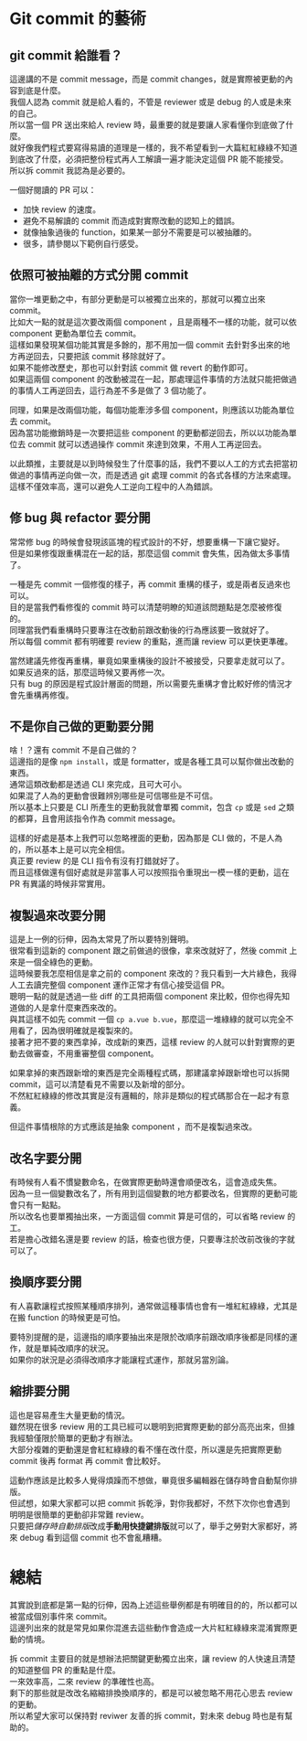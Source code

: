 # Git commit 的藝術

## git commit 給誰看？

這邊講的不是 commit message，而是 commit changes，就是實際被更動的內容到底是什麼。  
我個人認為 commit 就是給人看的，不管是 reviewer 或是 debug 的人或是未來的自己。  
所以當一個 PR 送出來給人 review 時，最重要的就是要讓人家看懂你到底做了什麼。  
就好像我們程式要寫得易讀的道理是一樣的，我不希望看到一大篇紅紅綠綠不知道到底改了什麼，必須把整份程式再人工解讀一遍才能決定這個 PR 能不能接受。  
所以拆 commit 我認為是必要的。

一個好閱讀的 PR 可以：

- 加快 review 的速度。
- 避免不易解讀的 commit 而造成對實際改動的認知上的錯誤。
- 就像抽象過後的 function，如果某一部分不需要是可以被抽離的。
- 很多，請參閱以下範例自行感受。

## 依照可被抽離的方式分開 commit

當你一堆更動之中，有部分更動是可以被獨立出來的，那就可以獨立出來 commit。  
比如大一點的就是這次要改兩個 component ，且是兩種不一樣的功能，就可以依 component 更動為單位去 commit。  
這樣如果發現某個功能其實是多餘的，那不用加一個 commit 去針對多出來的地方再逆回去，只要把該 commit 移除就好了。  
如果不能修改歷史，那也可以針對該 commit 做 revert 的動作即可。  
如果這兩個 component 的改動被混在一起，那處理這件事情的方法就只能把做過的事情人工再逆回去，這行為差不多是做了 3 個功能了。

同理，如果是改兩個功能，每個功能牽涉多個 component，則應該以功能為單位去 commit。  
因為當功能撤銷時是一次要把這些 component 的更動都逆回去，所以以功能為單位去 commit 就可以透過操作 commit 來達到效果，不用人工再逆回去。

以此類推，主要就是以到時候發生了什麼事的話，我們不要以人工的方式去把當初做過的事情再逆向做一次，而是透過 git 處理 commit 的各式各樣的方法來處理。  
這樣不僅效率高，還可以避免人工逆向工程中的人為錯誤。

## 修 bug 與 refactor 要分開

常常修 bug 的時候會發現該區塊的程式設計的不好，想要重構一下讓它變好。  
但是如果修復跟重構混在一起的話，那麼這個 commit 會失焦，因為做太多事情了。

一種是先 commit 一個修復的樣子，再 commit 重構的樣子，或是兩者反過來也可以。  
目的是當我們看修復的 commit 時可以清楚明瞭的知道該問題點是怎麼被修復的。  
同理當我們看重構時只要專注在改動前跟改動後的行為應該要一致就好了。  
所以每個 commit 都有明確要 review 的重點，進而讓 review 可以更快更準確。

當然建議先修復再重構，畢竟如果重構後的設計不被接受，只要拿走就可以了。  
如果反過來的話，那麼這時候又要再修一次。  
只有 bug 的原因是程式設計層面的問題，所以需要先重構才會比較好修的情況才會先重構再修復。

## 不是你自己做的更動要分開

啥！？還有 commit 不是自己做的？  
這邊指的是像 `npm install`，或是 formatter，或是各種工具可以幫你做出改動的東西。  
通常這類改動都是透過 CLI 來完成，且可大可小。  
如果混了人為的更動會很難辨別哪些是可信哪些是不可信。  
所以基本上只要是 CLI 所產生的更動我就會單獨 commit，包含 `cp` 或是 `sed` 之類的都算，且會用該指令作為 commit message。

這樣的好處是基本上我們可以忽略裡面的更動，因為那是 CLI 做的，不是人為的，所以基本上是可以完全相信。  
真正要 review 的是 CLI 指令有沒有打錯就好了。  
而且這樣做還有個好處就是非當事人可以按照指令重現出一模一樣的更動，這在 PR 有異議的時候非常實用。

## 複製過來改要分開

這是上一例的衍伸，因為太常見了所以要特別聲明。  
很常看到這新的 component 跟之前做過的很像，拿來改就好了，然後 commit 上來是一個全綠色的更動。  
這時候要我怎麼相信是拿之前的 component 來改的？我只看到一大片綠色，我得人工去讀完整個 component 運作正常才有信心接受這個 PR。  
聰明一點的就是透過一些 diff 的工具把兩個 component 來比較，但你也得先知道做的人是拿什麼東西來改的。  
與其這樣不如先 commit 一個 `cp a.vue b.vue`，那麼這一堆綠綠的就可以完全不用看了，因為很明確就是複製來的。  
接著才把不要的東西拿掉，改成新的東西，這樣 review 的人就可以針對實際的更動去做審查，不用重審整個 component。

如果拿掉的東西跟新增的東西是完全兩種程式碼，那建議拿掉跟新增也可以拆開 commit，這可以清楚看見不需要以及新增的部分。  
不然紅紅綠綠的修改其實是沒有邏輯的，除非是類似的程式碼那合在一起才有意義。

但這件事情根除的方式應該是抽象 component ，而不是複製過來改。

## 改名字要分開

有時候有人看不慣變數命名，在做實際更動時還會順便改名，這會造成失焦。  
因為一旦一個變數改名了，所有用到這個變數的地方都要改名，但實際的更動可能會只有一點點。  
所以改名也要單獨抽出來，一方面這個 commit 算是可信的，可以省略 review 的工。  
若是擔心改錯名還是要 review 的話，檢查也很方便，只要專注於改前改後的字就可以了。

## 換順序要分開

有人喜歡讓程式按照某種順序排列，通常做這種事情也會有一堆紅紅綠綠，尤其是在搬 function 的時候更是可怕。

要特別提醒的是，這邊指的順序要抽出來是限於改順序前跟改順序後都是同樣的運作，就是單純改順序的狀況。  
如果你的狀況是必須得改順序才能讓程式運作，那就另當別論。

## 縮排要分開

這也是容易產生大量更動的情況。  
雖然現在很多 review 用的工具已經可以聰明到把實際更動的部分高亮出來，但據我經驗僅限於簡單的更動才有辦法。  
大部分複雜的更動還是會紅紅綠綠的看不懂在改什麼，所以還是先把實際更動 commit 後再 format 再 commit 會比較好。

這動作應該是比較多人覺得煩躁而不想做，畢竟很多編輯器在儲存時會自動幫你排版。  
但試想，如果大家都可以把 commit 拆乾淨，對你我都好，不然下次你也會遇到明明是很簡單的更動卻非常難 review。  
只要把*儲存時自動排版*改成**手動用快捷鍵排版**就可以了，舉手之勞對大家都好，將來 debug 看到這個 commit 也不會亂糟糟。

# 總結

其實說到底都是第一點的衍伸，因為上述這些舉例都是有明確目的的，所以都可以被當成個別事件來 commit。  
這邊列出來的就是常見如果你混進去這些動作會造成一大片紅紅綠綠來混淆實際更動的情境。

拆 commit 主要目的就是想辦法把關鍵更動獨立出來，讓 review 的人快速且清楚的知道整個 PR 的重點是什麼。  
一來效率高，二來 review 的準確性也高。  
剩下的那些就是改改名縮縮排換換順序的，都是可以被忽略不用花心思去 review 的更動。  
所以希望大家可以保持對 reviwer 友善的拆 commit，對未來 debug 時也是有幫助的。
